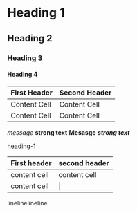 # Heading 1 #
## Heading 2 ##
### Heading 3 ###
#### Heading 4 ####
First Header | Second Header
------------ | -------------
Content Cell | Content Cell
Content Cell | Content Cell


_message_
__strong text__
__Mesasge__
___strong text___

[heading-1](#heading-1 "Goto heading-1")

First header | second header
------------ | ------------
content cell | content cell
content cell | \|

linelinelineline


